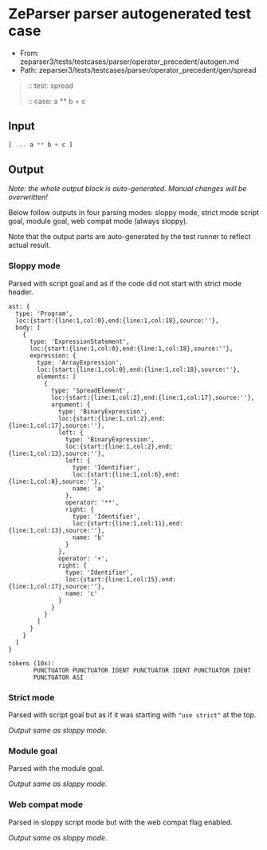 # ZeParser parser autogenerated test case

- From: zeparser3/tests/testcases/parser/operator_precedent/autogen.md
- Path: zeparser3/tests/testcases/parser/operator_precedent/gen/spread

> :: test: spread
>
> :: case: a ** b + c

## Input


`````js
[ ... a ** b + c ]
`````

## Output

_Note: the whole output block is auto-generated. Manual changes will be overwritten!_

Below follow outputs in four parsing modes: sloppy mode, strict mode script goal, module goal, web compat mode (always sloppy).

Note that the output parts are auto-generated by the test runner to reflect actual result.

### Sloppy mode

Parsed with script goal and as if the code did not start with strict mode header.

`````
ast: {
  type: 'Program',
  loc:{start:{line:1,col:0},end:{line:1,col:18},source:''},
  body: [
    {
      type: 'ExpressionStatement',
      loc:{start:{line:1,col:0},end:{line:1,col:18},source:''},
      expression: {
        type: 'ArrayExpression',
        loc:{start:{line:1,col:0},end:{line:1,col:18},source:''},
        elements: [
          {
            type: 'SpreadElement',
            loc:{start:{line:1,col:2},end:{line:1,col:17},source:''},
            argument: {
              type: 'BinaryExpression',
              loc:{start:{line:1,col:2},end:{line:1,col:17},source:''},
              left: {
                type: 'BinaryExpression',
                loc:{start:{line:1,col:2},end:{line:1,col:13},source:''},
                left: {
                  type: 'Identifier',
                  loc:{start:{line:1,col:6},end:{line:1,col:8},source:''},
                  name: 'a'
                },
                operator: '**',
                right: {
                  type: 'Identifier',
                  loc:{start:{line:1,col:11},end:{line:1,col:13},source:''},
                  name: 'b'
                }
              },
              operator: '+',
              right: {
                type: 'Identifier',
                loc:{start:{line:1,col:15},end:{line:1,col:17},source:''},
                name: 'c'
              }
            }
          }
        ]
      }
    }
  ]
}

tokens (10x):
       PUNCTUATOR PUNCTUATOR IDENT PUNCTUATOR IDENT PUNCTUATOR IDENT
       PUNCTUATOR ASI
`````

### Strict mode

Parsed with script goal but as if it was starting with `"use strict"` at the top.

_Output same as sloppy mode._

### Module goal

Parsed with the module goal.

_Output same as sloppy mode._

### Web compat mode

Parsed in sloppy script mode but with the web compat flag enabled.

_Output same as sloppy mode._
